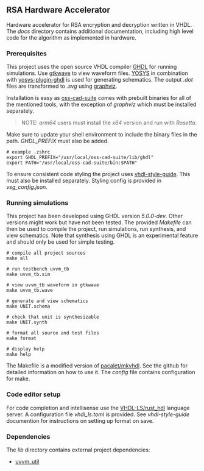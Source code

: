 ## RSA Hardware Accelerator

Hardware accelerator for RSA encryption and decryption written in VHDL. The _docs_ directory contains additional documentation, including high level code for the algorithm as implemented in hardware.


### Prerequisites

This project uses the open source VHDL compiler [GHDL](https://github.com/ghdl/ghdl) for running simulations. Use [gtkwave](https://github.com/gtkwave/gtkwave) to view waveform files. [YOSYS](https://github.com/YosysHQ/yosys) in combination with [yosys-plugin-ghdl](https://github.com/ghdl/ghdl-yosys-plugin) is used for generating schematics. The output _.dot_ files are transformed to _.svg_ using [graphviz](https://gitlab.com/graphviz/graphviz).

Installation is easy as [oss-cad-suite](https://github.com/YosysHQ/oss-cad-suite-build) comes with prebuilt binaries for all of the mentioned tools, with the exception of _graphviz_ which must be installed separately. 

> NOTE: _arm64_ users must install the _x64_ version and run with _Rosetta_.

Make sure to update your shell environment to include the binary files in the path. _GHDL_PREFIX_ must also be added.

```
# example .zshrc
export GHDL_PREFIX="/usr/local/oss-cad-suite/lib/ghdl"
export PATH="/usr/local/oss-cad-suite/bin:$PATH"
```

To ensure consistent code styling the project uses [vhdl-style-guide](https://github.com/jeremiah-c-leary/vhdl-style-guide). This must also be installed separately. Styling config is provided in _vsg_config.json_.

### Running simulations

This project has been developed using GHDL version _5.0.0-dev_. Other versions might work but have not been tested. The provided _Makefile_ can then be used to compile the project, run simulations, run synthesis, and view schematics. Note that synthesis using GHDL is an experimental feature and should only be used for simple testing.

```
# compile all project sources
make all

# run testbench uvvm_tb
make uvvm_tb.sim

# view uvvm_tb waveform in gtkwave
make uvvm_tb.wave

# generate and view schematics
make UNIT.schema

# check that unit is synthesizable
make UNIT.synth

# format all source and test files
make format

# display help
make help
```

The Makefile is a modified version of [pacalet/mkvhdl](https://github.com/pacalet/mkvhdl). See the github for detailed information on how to use it. The _config_ file contains configuration for make.

### Code editor setup

For code completion and intellisense use the [VHDL-LS/rust_hdl](https://github.com/VHDL-LS/rust_hdl) language server. A configuration file _vhdl_ls.toml_ is provided. See _vhdl-style-guide_ documention for instructions on setting up format on save.

### Dependencies

The _lib_ directory contains external project dependencies:

- [uvvm_util](https://github.com/UVVM/UVVM/tree/master/uvvm_util)

